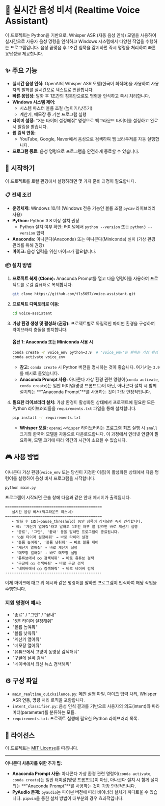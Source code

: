 # 🤖 실시간 음성 비서 (Realtime Voice Assistant)

이 프로젝트는 Python을 기반으로, Whisper ASR (자동 음성 인식) 모델을 사용하여 
실시간으로 사용자 음성 명령을 인식하고 Windows 시스템에서 다양한 작업을 수행하는 프로그램입니다.
음성 끝맺음 후 1초간 침묵을 감지하면 즉시 명령을 처리하여 빠른 응답성을 제공합니다.

## ✨ 주요 기능

* **실시간 음성 인식:** OpenAI의 Whisper ASR 모델(한국어 최적화)을 사용하여 사용자의 발화를 실시간으로 텍스트로 변환합니다.
* **빠른 응답성:** 발화 후 1초간의 침묵만으로도 명령을 인식하고 즉시 처리합니다.
* **Windows 시스템 제어:**
    * 시스템 마스터 볼륨 조절 (높이기/낮추기)
    * 계산기, 메모장 등 기본 프로그램 실행
* **타이머 설정:** "X분 타이머 설정해줘" 명령으로 백그라운드 타이머를 설정하고 완료 시 알림을 받습니다.
* **웹 검색 연동:**
    * YouTube, Google, Naver에서 음성으로 검색하여 웹 브라우저를 자동 실행합니다.
* **프로그램 종료:** 음성 명령으로 프로그램을 안전하게 종료할 수 있습니다.

## 🚀 시작하기

이 프로젝트를 로컬 환경에서 실행하려면 몇 가지 준비 과정이 필요합니다.

### 📋 전제 조건

* **운영체제:** Windows 10/11 (Windows 전용 기능인 볼륨 조절 `pycaw` 라이브러리 사용)
* **Python:** Python 3.8 이상 설치 권장
    * Python 설치 여부 확인: 터미널에서 `python --version` 또는 `python3 --version` 입력
* **Anaconda:** 아나콘다(Anaconda) 또는 미니콘다(Miniconda) 설치 (가상 환경 관리를 위해 권장)
* **마이크:** 음성 입력을 위한 마이크가 필요합니다.

### 📦 설치 방법

1.  **프로젝트 복제 (Clone):**
    Anaconda Prompt를 열고 다음 명령어를 사용하여 프로젝트를 로컬 컴퓨터로 복제합니다.

    ```bash
    git clone https://github.com/tls5657/voice-assistant.git
    ```

2.  **프로젝트 디렉토리로 이동:**

    ```bash
    cd voice-assistant
    ```
3.  **가상 환경 생성 및 활성화 (권장):**
    프로젝트별로 독립적인 파이썬 환경을 구성하여 라이브러리 충돌을 방지합니다.

    #### **옵션 1: Anaconda 또는 Miniconda 사용 시**

    ```bash
    conda create -n voice_env python=3.9  # 'voice_env'는 원하는 가상 환경 이름, python=3.9는 권장 버전
    conda activate voice_env
    ```
    * **참고:** `conda create` 시 Python 버전을 명시하는 것이 좋습니다. 여기서는 `3.9`를 예시로 들었습니다.
    * **Anaconda Prompt 사용:** 아나콘다 가상 환경 관련 명령어(`conda activate`, `conda create`)는 일반 터미널(명령 프롬프트)이 아닌, 아나콘다 설치 시 함께 설치되는 **"Anaconda Prompt"**를 사용하는 것이 가장 안정적입니다.

        
4.  **필요한 라이브러리 설치:**
    가상 환경이 활성화된 상태에서 프로젝트에 필요한 모든 Python 라이브러리들을 `requirements.txt` 파일을 통해 설치합니다.

    ```bash
    pip install -r requirements.txt
    ```
    * **Whisper 모델:** `openai-whisper` 라이브러리는 프로그램 최초 실행 시 `small` 크기의 한국어 모델을 자동으로 다운로드합니다. 이 과정에서 인터넷 연결이 필요하며, 모델 크기에 따라 약간의 시간이 소요될 수 있습니다.

## 🎮 사용 방법

아나콘다 가상 환경(`voice_env` 또는 당신이 지정한 이름)이 활성화된 상태에서 다음 명령어를 실행하여 음성 비서 프로그램을 시작합니다.

```bash
python main.py
````

프로그램이 시작되면 콘솔 창에 다음과 같은 안내 메시지가 출력됩니다.

```
============================================
   실시간 음성 비서(백그라운드 리스너)
============================================
   • 발화 후 1초(=pause_threshold) 동안 침묵이 감지되면 즉시 인식합니다.
   • 예: '계산기 열어줘'라고 말하고 1초간 아무 말 없으면 바로 계산기 실행
   • '종료', '그만', '끝내' 등을 말하면 프로그램이 종료됩니다.
   • '○분 타이머 설정해줘' → 바로 타이머 설정
   • '볼륨 높여줘', '볼륨 낮춰줘' → 바로 볼륨 제어
   • '계산기 열어줘' → 바로 계산기 실행
   • '메모장 열어줘' → 바로 메모장 실행
   • '유튜브에서 ○○ 검색해줘' → 바로 유튜브 검색
   • '구글에 ○○ 검색해줘' → 바로 구글 검색
   • '네이버에서 ○○ 검색해줘' → 바로 네이버 검색
--------------------------------------------
```

이제 마이크에 대고 위 예시와 같은 명령어를 말하면 프로그램이 인식하여 해당 작업을 수행합니다.

### 지원 명령어 예시:

  * "종료" / "그만" / "끝내"
  * "5분 타이머 설정해줘"
  * "볼륨 높여줘"
  * "볼륨 낮춰줘"
  * "계산기 열어줘"
  * "메모장 열어줘"
  * "유튜브에서 고양이 동영상 검색해줘"
  * "구글에 날씨 검색"
  * "네이버에서 최신 뉴스 검색해줘"

## ⚙️ 구성 파일

  * `main_realtime_quicksilence.py`: 메인 실행 파일. 마이크 입력 처리, Whisper ASR 연동, 명령 처리 로직을 포함합니다.
  * `intent_classifier.py`: 음성 인식 결과를 기반으로 사용자의 의도(intent)와 파라미터(parameter)를 분류하는 모듈.
  * `requirements.txt`: 프로젝트 실행에 필요한 Python 라이브러리 목록.

## 📝 라이선스

이 프로젝트는 [MIT License](https://opensource.org/licenses/MIT)를 따릅니다.

-----

**아나콘다 사용자를 위한 추가 팁:**

  * **Anaconda Prompt 사용:** 아나콘다 가상 환경 관련 명령어(`conda activate`, `conda create`)는 일반 터미널(명령 프롬프트)이 아닌, 아나콘다 설치 시 함께 설치되는 \*\*"Anaconda Prompt"\*\*를 사용하는 것이 가장 안정적입니다.
  * **PyAudio 문제:** `pyaudio`는 파이썬 버전에 따라 바이너리 설치가 까다로울 수 있습니다. `pipwin`을 통한 설치 방법이 대부분의 경우 효과적입니다.
